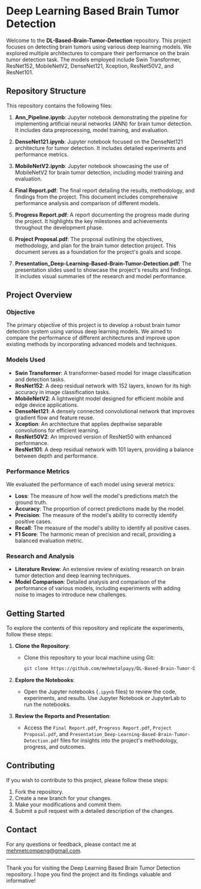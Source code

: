 # Deep Learning Based Brain Tumor Detection

Welcome to the **DL-Based-Brain-Tumor-Detection** repository. This project focuses on detecting brain tumors using various deep learning models. We explored multiple architectures to compare their performance on the brain tumor detection task. The models employed include Swin Transformer, ResNet152, MobileNetV2, DenseNet121, Xception, ResNet50V2, and ResNet101.

## Repository Structure

This repository contains the following files:

1. **Ann_Pipeline.ipynb**: Jupyter notebook demonstrating the pipeline for implementing artificial neural networks (ANN) for brain tumor detection. It includes data preprocessing, model training, and evaluation.

2. **DenseNet121.ipynb**: Jupyter notebook focused on the DenseNet121 architecture for tumor detection. It includes detailed experiments and performance metrics.

3. **MobileNetV2.ipynb**: Jupyter notebook showcasing the use of MobileNetV2 for brain tumor detection, including model training and evaluation.

4. **Final Report.pdf**: The final report detailing the results, methodology, and findings from the project. This document includes comprehensive performance analysis and comparison of different models.

5. **Progress Report.pdf**: A report documenting the progress made during the project. It highlights the key milestones and achievements throughout the development phase.

6. **Project Proposal.pdf**: The proposal outlining the objectives, methodology, and plan for the brain tumor detection project. This document serves as a foundation for the project's goals and scope.

7. **Presentation_Deep-Learning-Based-Brain-Tumor-Detection.pdf**: The presentation slides used to showcase the project's results and findings. It includes visual summaries of the research and model performance.

## Project Overview

### Objective

The primary objective of this project is to develop a robust brain tumor detection system using various deep learning models. We aimed to compare the performance of different architectures and improve upon existing methods by incorporating advanced models and techniques.

### Models Used

- **Swin Transformer**: A transformer-based model for image classification and detection tasks.
- **ResNet152**: A deep residual network with 152 layers, known for its high accuracy in image classification tasks.
- **MobileNetV2**: A lightweight model designed for efficient mobile and edge device applications.
- **DenseNet121**: A densely connected convolutional network that improves gradient flow and feature reuse.
- **Xception**: An architecture that applies depthwise separable convolutions for efficient learning.
- **ResNet50V2**: An improved version of ResNet50 with enhanced performance.
- **ResNet101**: A deep residual network with 101 layers, providing a balance between depth and performance.

### Performance Metrics

We evaluated the performance of each model using several metrics:
- **Loss**: The measure of how well the model's predictions match the ground truth.
- **Accuracy**: The proportion of correct predictions made by the model.
- **Precision**: The measure of the model's ability to correctly identify positive cases.
- **Recall**: The measure of the model's ability to identify all positive cases.
- **F1 Score**: The harmonic mean of precision and recall, providing a balanced evaluation metric.

### Research and Analysis

- **Literature Review**: An extensive review of existing research on brain tumor detection and deep learning techniques.
- **Model Comparison**: Detailed analysis and comparison of the performance of various models, including experiments with adding noise to images to introduce new challenges.

## Getting Started

To explore the contents of this repository and replicate the experiments, follow these steps:

1. **Clone the Repository**:
   - Clone this repository to your local machine using Git:

     ```bash
     git clone https://github.com/mehmetalpayy/DL-Based-Brain-Tumor-Detection.git
     ```

2. **Explore the Notebooks**:
   - Open the Jupyter notebooks (`.ipynb` files) to review the code, experiments, and results. Use Jupyter Notebook or JupyterLab to run the notebooks.

3. **Review the Reports and Presentation**:
   - Access the `Final Report.pdf`, `Progress Report.pdf`, `Project Proposal.pdf`, and `Presentation_Deep-Learning-Based-Brain-Tumor-Detection.pdf` files for insights into the project's methodology, progress, and outcomes.

## Contributing

If you wish to contribute to this project, please follow these steps:

1. Fork the repository.
2. Create a new branch for your changes.
3. Make your modifications and commit them.
4. Submit a pull request with a detailed description of the changes.


## Contact

For any questions or feedback, please contact me at [mehmetcompeng@gmail.com](mailto:mehmetcompeng@gmail.com).

---

Thank you for visiting the Deep Learning Based Brain Tumor Detection repository. I hope you find the project and its findings valuable and informative!
